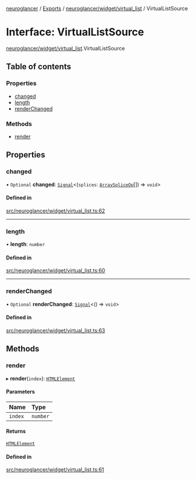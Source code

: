 [neuroglancer](../README.md) / [Exports](../modules.md) / [neuroglancer/widget/virtual\_list](../modules/neuroglancer_widget_virtual_list.md) / VirtualListSource

# Interface: VirtualListSource

[neuroglancer/widget/virtual_list](../modules/neuroglancer_widget_virtual_list.md).VirtualListSource

## Table of contents

### Properties

- [changed](neuroglancer_widget_virtual_list.VirtualListSource.md#changed)
- [length](neuroglancer_widget_virtual_list.VirtualListSource.md#length)
- [renderChanged](neuroglancer_widget_virtual_list.VirtualListSource.md#renderchanged)

### Methods

- [render](neuroglancer_widget_virtual_list.VirtualListSource.md#render)

## Properties

### changed

• `Optional` **changed**: [`Signal`](../classes/neuroglancer_util_signal.Signal.md)<(`splices`: [`ArraySpliceOp`](neuroglancer_util_array.ArraySpliceOp.md)[]) => `void`\>

#### Defined in

[src/neuroglancer/widget/virtual_list.ts:62](https://github.com/ActiveBrainAtlas2/neuroglancer/blob/034b457d/src/neuroglancer/widget/virtual_list.ts#L62)

___

### length

• **length**: `number`

#### Defined in

[src/neuroglancer/widget/virtual_list.ts:60](https://github.com/ActiveBrainAtlas2/neuroglancer/blob/034b457d/src/neuroglancer/widget/virtual_list.ts#L60)

___

### renderChanged

• `Optional` **renderChanged**: [`Signal`](../classes/neuroglancer_util_signal.Signal.md)<() => `void`\>

#### Defined in

[src/neuroglancer/widget/virtual_list.ts:63](https://github.com/ActiveBrainAtlas2/neuroglancer/blob/034b457d/src/neuroglancer/widget/virtual_list.ts#L63)

## Methods

### render

▸ **render**(`index`): [`HTMLElement`](../modules/main_module._internal_.md#htmlelement)

#### Parameters

| Name | Type |
| :------ | :------ |
| `index` | `number` |

#### Returns

[`HTMLElement`](../modules/main_module._internal_.md#htmlelement)

#### Defined in

[src/neuroglancer/widget/virtual_list.ts:61](https://github.com/ActiveBrainAtlas2/neuroglancer/blob/034b457d/src/neuroglancer/widget/virtual_list.ts#L61)
